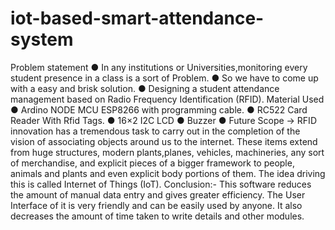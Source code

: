# iot-based-smart-attendance-system
Problem statement ● In any institutions or Universities,monitoring every student presence in a class is a sort of Problem. ● So we have to come up with a easy and brisk solution. ● Designing a student attendance management based on Radio Frequency Identification (RFID). Material Used ● Ardino NODE MCU ESP8266 with programming cable. ● RC522 Card Reader With Rfid Tags. ● 16×2 I2C LCD ● Buzzer ● Future Scope → RFID innovation has a tremendous task to carry out in the completion of the vision of associating objects around us to the internet. These items extend from huge structures, modern plants,planes, vehicles, machineries, any sort of merchandise, and explicit pieces of a bigger framework to people, animals and plants and even explicit body portions of them. The idea driving this is called Internet of Things (IoT). Conclusion:- This software reduces the amount of manual data entry and gives greater efficiency. The User Interface of it is very friendly and can be easily used by anyone. It also decreases the amount of time taken to write details and other modules.
